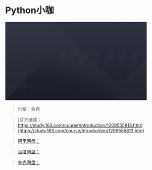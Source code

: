 # Python小咖

![img](../../../assets/study163/free/b29166dfc1ea4143acac505de9ee7614.png)

> 价格：免费

> [官方链接：https://study.163.com/course/introduction/1209555813.htm](https://study.163.com/course/introduction/1209555813.htm)

> [阿里网盘：]()

> [百度网盘：]()

> [夸克网盘：]()
